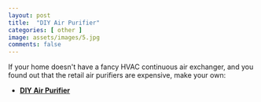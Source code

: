 ```yaml
---
layout: post
title:  "DIY Air Purifier"
categories: [ other ]
image: assets/images/5.jpg
comments: false
---
```


If your home doesn't have a fancy HVAC continuous air exchanger, and you found out that the retail air purifiers are expensive, make your own:

+ **[DIY Air Purifier](https://en.wikipedia.org/wiki/Corsi%E2%80%93Rosenthal_Box)** 
